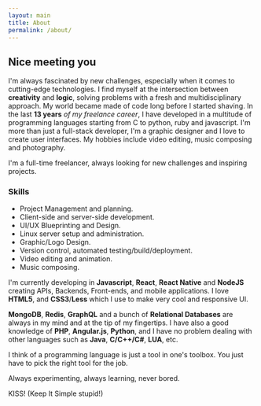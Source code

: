 ```yaml
---
layout: main
title: About
permalink: /about/
---
```



## Nice meeting you
I'm always fascinated by new challenges, especially when it comes to cutting-edge technologies.
I find myself at the intersection between __creativity__ and __logic__, solving problems
with a fresh and multidisciplinary approach.
My world became made of code long before I started shaving. In the last __13 years__ _of my freelance career_, I have developed in a multitude of programming languages starting from C to python, ruby and javascript.
I'm more than just a full-stack developer, I'm a graphic designer and
I love to create user interfaces.
My hobbies include video editing, music composing and photography.

I'm a full-time freelancer, always looking for new challenges and inspiring projects.

### Skills
 - Project Management and planning.
 - Client-side and server-side development.
 - UI/UX Blueprinting and Design.
 - Linux server setup and administration.
 - Graphic/Logo Design.
 - Version control, automated testing/build/deployment.
 - Video editing and animation.
 - Music composing.

I'm currently developing in __Javascript__, __React__, __React Native__ and __NodeJS__
creating APIs, Backends, Front-ends, and mobile applications.
I love __HTML5__, and __CSS3__/__Less__ which I use to make very cool and responsive UI.  

__MongoDB__, __Redis__, __GraphQL__ and a bunch of __Relational Databases__ are always in my mind and at the tip of my fingertips.
I have also a good knowledge of __PHP__, __Angular.js__, __Python__, and I have no problem dealing with other languages such as  __Java__, __C/C++/C#__, __LUA__, etc.

I think of a programming language is just a tool in one's toolbox.
You just have to pick the right tool for the job.

Always experimenting, always learning, never bored.

KISS! (Keep It Simple stupid!)
